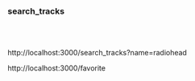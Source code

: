 ### search_tracks
</br>
</br>

http://localhost:3000/search_tracks?name=radiohead  </br>

http://localhost:3000/favorite 


